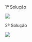 1ª Solução

![](https://github.com/Yxav/proglogic/blob/apnp/exercicios-4/34/c/34d.png)

2ª Solução

![](https://github.com/Yxav/proglogic/blob/apnp/exercicios-4/34/c/34d2.png)


